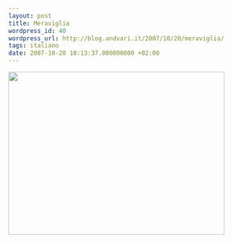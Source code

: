 ```yaml
---
layout: post
title: Meraviglia
wordpress_id: 40
wordpress_url: http://blog.andvari.it/2007/10/20/meraviglia/
tags: italiano
date: 2007-10-20 18:13:37.000000000 +02:00
---
```

<a href="http://www.flickr.com/photos/helios89/1655771007/"><img src="http://farm3.static.flickr.com/2340/1655771007_5ceea1e693_b.jpg" class="centered" height="324" width="430" /></a>
